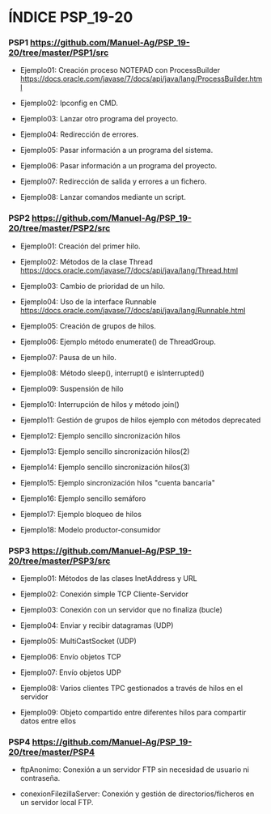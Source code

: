 # ÍNDICE PSP_19-20

### PSP1   <https://github.com/Manuel-Ag/PSP_19-20/tree/master/PSP1/src>


* Ejemplo01: Creación proceso NOTEPAD con ProcessBuilder <https://docs.oracle.com/javase/7/docs/api/java/lang/ProcessBuilder.html>

* Ejemplo02: Ipconfig en CMD.

* Ejemplo03: Lanzar otro programa del proyecto.

* Ejemplo04: Redirección de errores.

* Ejemplo05: Pasar información a un programa del sistema.

* Ejemplo06: Pasar información a un programa del proyecto.

* Ejemplo07: Redirección de salida y errores a un fichero.

* Ejemplo08: Lanzar comandos mediante un script.


### PSP2   <https://github.com/Manuel-Ag/PSP_19-20/tree/master/PSP2/src>


* Ejemplo01: Creación del primer hilo.

* Ejemplo02: Métodos de la clase Thread <https://docs.oracle.com/javase/7/docs/api/java/lang/Thread.html>

* Ejemplo03: Cambio de prioridad de un hilo.

* Ejemplo04: Uso de la interface Runnable <https://docs.oracle.com/javase/7/docs/api/java/lang/Runnable.html>

* Ejemplo05: Creación de grupos de hilos.

* Ejemplo06: Ejemplo método enumerate() de ThreadGroup.

* Ejemplo07: Pausa de un hilo.

* Ejemplo08: Método sleep(), interrupt() e isInterrupted()

* Ejemplo09: Suspensión de hilo

* Ejemplo10: Interrupción de hilos y método join()

* Ejemplo11: Gestión de grupos de hilos ejemplo con métodos deprecated

* Ejemplo12: Ejemplo sencillo sincronización hilos

* Ejemplo13: Ejemplo sencillo sincronización hilos(2)

* Ejemplo14: Ejemplo sencillo sincronización hilos(3)

* Ejemplo15: Ejemplo sincronización hilos "cuenta bancaria"

* Ejemplo16: Ejemplo sencillo semáforo

* Ejemplo17: Ejemplo bloqueo de hilos

* Ejemplo18: Modelo productor-consumidor


### PSP3   <https://github.com/Manuel-Ag/PSP_19-20/tree/master/PSP3/src>


* Ejemplo01: Métodos de las clases InetAddress y URL

* Ejemplo02: Conexión simple TCP Cliente-Servidor

* Ejemplo03: Conexión con un servidor que no finaliza (bucle)

* Ejemplo04: Enviar y recibir datagramas (UDP)

* Ejemplo05: MultiCastSocket (UDP)

* Ejemplo06: Envío objetos TCP

* Ejemplo07: Envío objetos UDP

* Ejemplo08: Varios clientes TPC gestionados a través de hilos en el servidor

* Ejemplo09: Objeto compartido entre diferentes hilos para compartir datos entre ellos


### PSP4   <https://github.com/Manuel-Ag/PSP_19-20/tree/master/PSP4>

* ftpAnonimo: Conexión a un servidor FTP sin necesidad de usuario ni contraseña.

* conexionFilezillaServer: Conexión y gestión de directorios/ficheros en un servidor local FTP.
